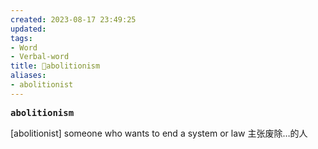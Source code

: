 ```yaml
---
created: 2023-08-17 23:49:25
updated: 
tags: 
- Word
- Verbal-word
title: 🚩abolitionism
aliases:
- abolitionist
---
```


<pre><strong>abolitionism</strong></pre>
[abolitionist] someone who wants to end a system or law 主张废除…的人
